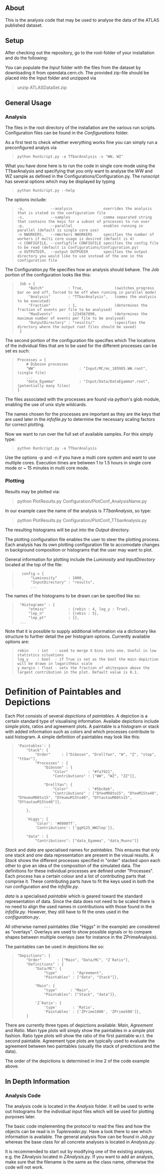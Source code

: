 ## About
This is the analysis code that may be used to analyse the data of the ATLAS published dataset.

## Setup
After checking out the repository, go to the root-folder of your installation and do the following:

You can populate the _Input_ folder with the files from the dataset by downloading it from opendata.cern.ch.
The provided zip-file should be placed into the Input folder and unzipped via

> unzip ATLASDataSet.zip

## General Usage
### Analysis
The files in the root directory of the installation are the various run scripts. Configuration files can be found in the *Configurations* folder. 

As a first test to check whether everything works fine you can simply run a preconfigured analyis via

>     python RunScript.py -a TTbarAnalysis -s "WW, WZ"

What you have done here is to run the code in single core mode using the TTbarAnalysis and specifying that you only want to analyse the WW and WZ sample 
as defined in the Configurations/Configuration.py. 
The runscript has several options which may be displayed by typing

>     python RunScript.py --help

The options include:

>     -a,            --analysis              overrides the analysis that is stated in the configuration file
>     -s,            --samples               comma separated string that contains the keys for a subset of processes to run over
>     -p,            --parallel              enables running in parallel (default is single core use)
>     -n NWORKERS,   --nWorkers NWORKERS     specifies the number of workers if multi core usage is desired (default is 4)
>     -c CONFIGFILE, --configfile CONFIGFILE specifies the config file to be read (default is Configurations/Configuration.py)
>     -o OUTPUTDIR,  --output OUTPUDIR       specifies the output directory you would like to use instead of the one in the configuration file

The Configuration.py file specifies how an analysis should behave. The Job portion of the configuration looks like this:

>      Job = {
>          "Batch"           : True,              (switches progress bar on and off, forced to be off when running in parallel mode)
>          "Analysis"        : "TTbarAnalysis",   (names the analysis to be executed)
>          "Fraction"        : 1,                 (determines the fraction of events per file to be analysed)
>          "MaxEvents"       : 1234567890,        (determines the maximum number of events per file to be analysed)
>          "OutputDirectory" : "results/"         (specifies the directory where the output root files should be saved)
>      }

The second portion of the configuration file specifies which 
The locations of the individual files that are to be used for the different 
processes can be set es such:

>     Processes = {
>         # Diboson processes
>         "WW"                    : "Input/MC/mc_105985.WW.root",  (single file)
>         ...
>         "data_Egamma"           : "Input/Data/DataEgamma*.root", (potentially many files)
>     }

The files associated with the processes are found via python's glob module, enabling the use of unix style wildcards.

The names chosen for the processes are important as they are the keys that are used later in the _infofile.py_ to determine the necessary 
scaling factors for correct plotting. 

Now we want to run over the full set of available samples. For this simply type:

>     python RunScript.py -a TTbarAnalysis

Use the options -p and -n if you have a multi core system and want to use multiple cores.
Execution times are between 1 to 1.5 hours in single core mode or ~ 15 minutes in multi core mode.

### Plotting

Results may be plotted via:

> python PlotResults.py Configuration/PlotConf\_AnalysisName.py

In our example case the name of the analysis is *TTbarAnalysis*, so type:

> python PlotResults.py Configuration/PlotConf\_TTbarAnalysis.py

The resulting histograms will be put into the _Output_ directory.

The plotting configuration file enables the user to steer the plotting process.
Each analysis has its own plotting configuration file to accomodate changes in background composition or histograms that the user may want to plot.

General information for plotting include the _Luminosity_ and _InputDirectory_ located at the top of the file:

>       config = {
>           "Luminosity"     : 1000,
>           "InputDirectory" : "results",
>           ...

The names of the histograms to be drawn can be specified like so: 

>      "Histograms" : {
>          "etmiss"          : {rebin : 4, log_y : True},
>          "lep_n"           : {rebin : 5},
>          "lep_pt"          : {},
>      ...

Note that it is possible to supply additional information via a dictionary like structure to further detail the per histogram options.
Currently available options are:

>     rebin    : int   - used to merge X bins into one. Useful in low statistics situations
>     log_y    : bool  - if True is set as the bool the main depiction will be drawn in logarithmic scale
>     y_margin : float - sets the fraction of whitespace above the largest contribution in the plot. Default value is 0.1.

# Definition of Paintables and Depictions
Each Plot consists of several _depictions_ of _paintables_.
A depiction is a certain standard type of visualising information. Availabe depictions include simple plots, ratios and agreement plots.
A paintable is a histogram or stack with added information such as colors and which processes contribute to said histogram.
A simple definition of paintables may look like this:

>     'Paintables': {
>         "Stack": {
>             "Order"     : ["Diboson", "DrellYan", "W", "Z", "stop", "ttbar"],
>             "Processes" : {                
>                 "Diboson" : {
>                     "Color"         : "#fa7921",
>                     "Contributions" : ["WW", "WZ", "ZZ"]},
>                                     
>                 "DrellYan": {       
>                     "Color"         : "#5bc0eb",
>                     "Contributions" : ["DYeeM08to15", "DYeeM15to40", "DYmumuM08to15", "DYmumuM15to40", "DYtautauM08to15", "DYtautauM15to40"]},
>                 ...
>         },
>     
>         'Higgs': {
>             'Color': '#0000ff', 
>             'Contributions': ['ggH125_WW2lep']},
>                 
>         "data" : {
>             "Contributions": ["data_Egamma", "data_Muons"]}

_Stack_ and _data_ are specialised names for _paintables_. This ensures that only one stack and one data representation are present in the visual results.
A _Stack_ shows the different processes specified in "order" stacked upon each other to give an idea of the composition of the simulated data.
The definitions for these individual processes are defined under "Processes". Each process has a certain colour and a list of contributing parts 
that comprise it. These contributing parts have to fit the keys used in both the run configuration and the _infofile.py_.

_data_ is a specialised _paintable_ which is geared toward the standard representation of data. Since the data does not need to be scaled there is no need
to align the used names in contributions with those found in the _infofile.py_. However, they still have to fit the ones used in the _configuration.py_.

All otherwise named paintables (like "Higgs" in the example) are considered as "overlays". Overlays are used to show possible signals or to compare shapes
between multiple overlays (see for instance in the ZPrimeAnalysis).

The paintables can be used in depictions like so:

>     "Depictions": {
>         "Order"       : ["Main", "Data/MC", "Z`Ratio"],
>         "Definitions" : {
>             "Data/MC": {
>                 "type"       : "Agreement",
>                 "Paintables" : ["data", "Stack"]},
>             
>             "Main": {
>                 "type"      : "Main",
>                 "Paintables": ["Stack", "data"]},
>     
>             'Z`Ratio': {
>                 'type'       : 'Ratio',
>                 'Paintables' : ['ZPrime1000', 'ZPrime500']},
>         }


There are currently three types of depictions available: _Main_, _Agreement_ and _Ratio_.
Main type plots will simply show the paintables in a simple plot fashion.
Ratio type plots will show the ratio of the first paintable w.r.t. the second paintable.
Agreement type plots are typically used to evaluate the agreement between two paintables (usually the stack of predictions and the data).

The order of the depictions is determined in line 2 of the code example above.

## In Depth Information

### Analysis Code
The analysis code is located in the _Analysis_ folder.
It will be used to write out histograms for the individual input files which
will be used for plotting purposes later.

The basic code implementing the protocol to read the files and how the objects can be read is in _Tuplereader.py_.
Have a look there to see which information is available.
The general analysis flow can be found in _Job.py_ whereas the base class for all concrete analyses is located in  _Analysis.py_.

It is recommended to start out by modifying one of the existing analyses, e.g. the ZAnalysis located in _ZAnalysis.py_.
If you want to add an analysis, make sure that the filename is the same as the class name, otherwise the code will not work.


